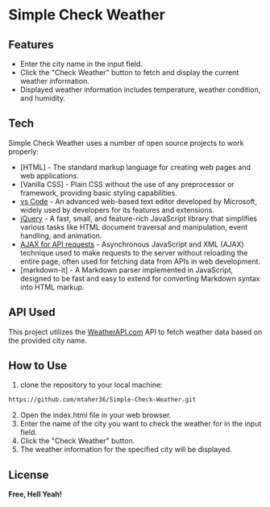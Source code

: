 # Simple Check Weather

## Features

- Enter the city name in the input field.
- Click the "Check Weather" button to fetch and display the current weather information.
- Displayed weather information includes temperature, weather condition, and humidity.

## Tech

Simple Check Weather uses a number of open source projects to work properly:

- [HTML] - The standard markup language for creating web pages and web applications.
- [Vanilla CSS] - Plain CSS without the use of any preprocessor or framework, providing basic styling capabilities.
- [vs Code](https://code.visualstudio.com/) - An advanced web-based text editor developed by Microsoft, widely used by developers for its features and extensions.
- [jQuery](https://jquery.com/) - A fast, small, and feature-rich JavaScript library that simplifies various tasks like HTML document traversal and manipulation, event handling, and animation.
- [AJAX for API requests](https://api.jquery.com/Jquery.ajax/) - Asynchronous JavaScript and XML (AJAX) technique used to make requests to the server without reloading the entire page, often used for fetching data from APIs in web development.
- [markdown-it] - A Markdown parser implemented in JavaScript, designed to be fast and easy to extend for converting Markdown syntax into HTML markup.

## API Used
This project utilizes the [WeatherAPI.com](https://www.weatherapi.com/) API to fetch weather data based on the provided city name.


## How to Use

1. clone the repository to your local machine:
```sh
https://github.com/mtaher36/Simple-Check-Weather.git
```
2. Open the index.html file in your web browser.
3. Enter the name of the city you want to check the weather for in the input field.
4. Click the "Check Weather" button.
5. The weather information for the specified city will be displayed.


## License

**Free, Hell Yeah!**

